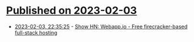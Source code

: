 # [Published on 2023-02-03](index.md)

* [2023-02-03, 22:35:25](https://news.ycombinator.com/item?id=34648760) - [Show HN: Webapp.io - Free firecracker-based full-stack hosting](https://webapp.io/hosting)
